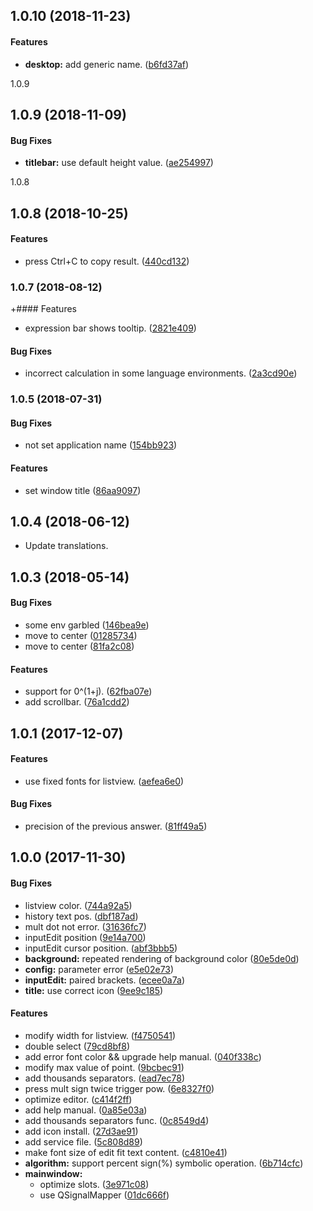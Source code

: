 <a name=""></a>
##  1.0.10 (2018-11-23)


#### Features

* **desktop:**  add generic name. ([b6fd37af](https://github.com/linuxdeepin/deepin-calculator/commit/b6fd37af5dc071494dada9a635c316373c7b3f67))



<a name="">1.0.9</a>
## 1.0.9 (2018-11-09)


#### Bug Fixes

* **titlebar:**  use default height value. ([ae254997](https://github.com/linuxdeepin/deepin-calculator/commit/ae254997049d83cb1638c1634bb1adfc627d5b83))



<a name="">1.0.8</a>
## 1.0.8 (2018-10-25)


#### Features

*   press Ctrl+C to copy result. ([440cd132](https://github.com/linuxdeepin/deepin-calculator/commit/440cd1322d3bca1d4ee2df3aa860679ae3af3411))



<a name="1.0.7"></a>
### 1.0.7 (2018-08-12)


+#### Features

*   expression bar shows tooltip. ([2821e409](https://github.com/linuxdeepin/deepin-calculator/commit/2821e40949e3d73be8dbd325d0690546870e74db))

#### Bug Fixes

*   incorrect calculation in some language environments. ([2a3cd90e](https://github.com/linuxdeepin/deepin-calculator/commit/2a3cd90e1e82b821799a7391582d49dc1717952d))



<a name="1.0.5"></a>
### 1.0.5 (2018-07-31)


#### Bug Fixes

*   not set application name ([154bb923](https://github.com/linuxdeepin/deepin-calculator/commit/154bb923d6ec282a2ec0659759042e3221ab305d))

#### Features

*   set window title ([86aa9097](https://github.com/linuxdeepin/deepin-calculator/commit/86aa9097db5655ead4b1ab06733638dcc55f7118))



<a name="1.0.4"></a>
## 1.0.4 (2018-06-12)

*   Update translations.


<a name=""></a>
##  1.0.3 (2018-05-14)


#### Bug Fixes

*   some env garbled ([146bea9e](https://github.com/linuxdeepin/deepin-calculator/commit/146bea9ecd30b8904df4d591780f4ac2539ae745))
*   move to center ([01285734](https://github.com/linuxdeepin/deepin-calculator/commit/01285734c53741d74dad2bf434549dc593b15bdf))
*   move to center ([81fa2c08](https://github.com/linuxdeepin/deepin-calculator/commit/81fa2c08f11d2599aa35ba654d430a4a571b952f))

#### Features

*   support for 0^(1+j). ([62fba07e](https://github.com/linuxdeepin/deepin-calculator/commit/62fba07eb595f2a20a90abc61615fd370d7dd34f))
*   add scrollbar. ([76a1cdd2](https://github.com/linuxdeepin/deepin-calculator/commit/76a1cdd2e318bae48e9d746b08b4658a2917fbc8))



<a name=""></a>
##  1.0.1 (2017-12-07)


#### Features

*   use fixed fonts for listview. ([aefea6e0](https://github.com/linuxdeepin/deepin-calculator/commit/aefea6e028caf7e1c113a7271eac1a4cd32e4cb5))

#### Bug Fixes

*   precision of the previous answer. ([81ff49a5](https://github.com/linuxdeepin/deepin-calculator/commit/81ff49a5481f8d2f84d02064e19c8d38cbfb9598))



<a name=""></a>
##  1.0.0 (2017-11-30)


#### Bug Fixes

*   listview color. ([744a92a5](https://github.com/linuxdeepin/deepin-calculator/commit/744a92a5fcb0fd146785ddfd84f1a42a219f5389))
*   history text pos. ([dbf187ad](https://github.com/linuxdeepin/deepin-calculator/commit/dbf187ada81094afb8c44b1eeb039d0f8bcf8225))
*   mult dot not error. ([31636fc7](https://github.com/linuxdeepin/deepin-calculator/commit/31636fc754643cd70d993e66abdfbf8f21cd8fcc))
*   inputEdit position ([9e14a700](https://github.com/linuxdeepin/deepin-calculator/commit/9e14a7008440cdf3e008e5dc4f7f76e288a19b72))
*   inputEdit cursor position. ([abf3bbb5](https://github.com/linuxdeepin/deepin-calculator/commit/abf3bbb55cc54e4f3c55aa499550c06cf8538708))
* **background:**  repeated rendering of background color ([80e5de0d](https://github.com/linuxdeepin/deepin-calculator/commit/80e5de0d19d44f1af10822ed92e132d1f250c6ba))
* **config:**  parameter error ([e5e02e73](https://github.com/linuxdeepin/deepin-calculator/commit/e5e02e733d88f484a1ffc4aed649f13c228b056c))
* **inputEdit:**  paired brackets. ([ecee0a7a](https://github.com/linuxdeepin/deepin-calculator/commit/ecee0a7aaa96d3346a9786c29c50a90e2a95bbbc))
* **title:**  use correct icon ([9ee9c185](https://github.com/linuxdeepin/deepin-calculator/commit/9ee9c1850cd2259d60948c415d1f7016daf7300c))

#### Features

*   modify width for listview. ([f4750541](https://github.com/linuxdeepin/deepin-calculator/commit/f4750541a2e3336ae23ef8e807769747d3f8828c))
*   double select ([79cd8bf8](https://github.com/linuxdeepin/deepin-calculator/commit/79cd8bf88fff0978a5db69efe0483b662c7d6f2f))
*   add error font color && upgrade help manual. ([040f338c](https://github.com/linuxdeepin/deepin-calculator/commit/040f338ca9da1557c548eb0172753bf11bd299a0))
*   modify max value of point. ([9bcbec91](https://github.com/linuxdeepin/deepin-calculator/commit/9bcbec9188e3c02bb8b945d28eb13767aaf9ca2e))
*   add thousands separators. ([ead7ec78](https://github.com/linuxdeepin/deepin-calculator/commit/ead7ec7885a7f116d4a07d3b71fcfbbad7587c2e))
*   press mult sign twice trigger pow. ([6e8327f0](https://github.com/linuxdeepin/deepin-calculator/commit/6e8327f085e7b988e15d6c173495e2d87a0abfa6))
*   optimize editor. ([c414f2ff](https://github.com/linuxdeepin/deepin-calculator/commit/c414f2ffe7dfcbe81e7ae130cac6a91fa3bfd572))
*   add help manual. ([0a85e03a](https://github.com/linuxdeepin/deepin-calculator/commit/0a85e03a148220db69195b839a7670099fc4785a))
*   add thousands separators func. ([0c8549d4](https://github.com/linuxdeepin/deepin-calculator/commit/0c8549d4503aea902de6c458fb79b0bee50f843e))
*   add icon install. ([27d3ae91](https://github.com/linuxdeepin/deepin-calculator/commit/27d3ae91b3d128e754f9c7140f9a401b0ff6249d))
*   add service file. ([5c808d89](https://github.com/linuxdeepin/deepin-calculator/commit/5c808d89d30ccc3f90ea584b2dd0333a079a243a))
*   make font size of edit fit text content. ([c4810e41](https://github.com/linuxdeepin/deepin-calculator/commit/c4810e41707da3ff36078a1640645065645212c2))
* **algorithm:**  support percent sign(%) symbolic operation. ([6b714cfc](https://github.com/linuxdeepin/deepin-calculator/commit/6b714cfc00e7f62235a3b8813d469ade71ed4c9a))
* **mainwindow:**
  *  optimize slots. ([3e971c08](https://github.com/linuxdeepin/deepin-calculator/commit/3e971c0894904ace52b4f8e2c1562961f276c309))
  *  use QSignalMapper ([01dc666f](https://github.com/linuxdeepin/deepin-calculator/commit/01dc666fde6c85667a6ad11eeb85ade1b79a68e8))
